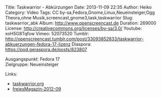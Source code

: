 Title: Taskwarrior - Abkürzungen
Date: 2013-11-09 22:35
Author: Heiko
Category: Video
Tags: CC by-sa,Fedora,Gnome,Linux,Neueinsteiger,Ogg Theora,ohne Musik,screencast,gnome3,task,taskwarrior
Slug: taskwarrior_abk
Album: http://www.openscreencast.de
Duration: 269000
License: http://creativecommons.org/licenses/by-sa/3.0/
Youtube: xoH5G8Tqfow
Vimeo: 52073520
Tumblr: http://openscreencast.tumblr.com/post/33093852833/taskwarrior-abkuerzungen-fedora-17-lizenz
Diaspora: https://pod.geraspora.de/posts/823807

Ausgangspunkt: Fedora 17  
Zielgruppe: Neueinsteiger  

Links:

  * [taskwarrior.org](http://taskwarrior.org/ "Link zu taskwarrior" )
  * [freiesMagazin-2012-09](http://www.freiesmagazin.de/mobil/freiesMagazin-2012-09.html#12_09_taskwarrior_02 "Link zu freiesmagazin.de" )

